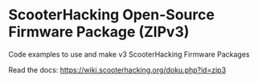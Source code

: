 # ScooterHacking Open-Source Firmware Package (ZIPv3)
Code examples to use and make v3 ScooterHacking Firmware Packages

Read the docs: https://wiki.scooterhacking.org/doku.php?id=zip3
